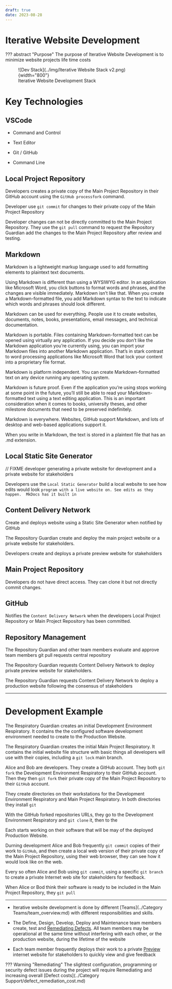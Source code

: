 ```yaml
---
draft: true
date: 2023-08-28
---
```


# Iterative Website Development

??? abstract "Purpose"
    The purpose of Iterative Website Development is to minimize website projects life time costs

<figure markdown>
  ![Dev Stack](../img/Iterative Website Stack v2.png){width="800"}
  <figcaption>Iterative Website Development Stack</figurecaption>
</figure>

# **Key Technologies**

## **VSCode**

- Command and Control

- Text Editor

- Git / GitHub

- Command Line

## **Local Project Repository**

Developers creates a private copy of the Main Project Repository in their GitHub 
account using the `GitHub processfork` command.

Developer use `git commit` for changes to their private copy of the Main Project Repository

Developer changes can not be directly committed to the Main Project Repository. They use the `git pull` command to request the Repository Guardian add the changes to the Main Project Repository after review and testing.

## **Markdown**

Markdown is a lightweight markup language used to add formatting elements to plaintext text documents. 

Using Markdown is different than using a WYSIWYG editor. In an application like Microsoft Word, you click buttons to format words and phrases, and the changes are visible immediately. Markdown isn’t like that. When you create a Markdown-formatted file, you add Markdown syntax to the text to indicate which words and phrases should look different.

Markdown can be used for everything. People use it to create websites, documents, notes, books, presentations, email messages, and technical documentation.

Markdown is portable. Files containing Markdown-formatted text can be opened using virtually any application. If you decide you don’t like the Markdown application you’re currently using, you can import your Markdown files into another Markdown application. That’s in stark contrast to word processing applications like Microsoft Word that lock your content into a proprietary file format.

Markdown is platform independent. You can create Markdown-formatted text on any device running any operating system.

Markdown is future proof. Even if the application you’re using stops working at some point in the future, you’ll still be able to read your Markdown-formatted text using a text editing application. This is an important consideration when it comes to books, university theses, and other milestone documents that need to be preserved indefinitely.

Markdown is everywhere. Websites, GitHub support Markdown, and lots of desktop and web-based applications support it.

When you write in Markdown, the text is stored in a plaintext file that has an .md extension.

## **Local Static Site Generator**

// FIXME developer generating a private website for development and a private website for stakeholders

Developers use the `Local Static Generator` build a local website to see how edits would look  `program with a live website on. See edits as they happen.  MkDocs has it built in`

## **Content Delivery Network**

Create and deploys website using a Static Site Generator when notified by GitHub

The Repository Guardian create and deploy the main project website or a private website for stakeholders.

Developers create and deploys a private preview website for stakeholders

## **Main Project Repository**

Developers do not have direct access. They can clone it but not directly commit changes.

## **GitHub**

Notifies the `Content Delivery Network` when the developers Local Project Repository or Main Project Repository has been committed.

## **Repository Management**

The Repository Guardian and other team members evaluate and approve team members git pull requests central repository

The Repository Guardian requests Content Delivery Network to deploy private preview website for stakeholders.

The Repository Guardian requests Content Delivery Network to deploy a production website following the consensus of stakeholders

---

# **Development Example**

The Respiratory Guardian creates an initial Development Environment Respiratory. It contains the the configured software development environment needed to create to the Production Website. 

The Respiratory Guardian creates the initial Main Project Respiratory. It contains the initial website file structure with basic things all developers will use with their copies, including a `git lock`  main branch.

Alice and Bob are developers. They create a GitHub account. They both `git fork` the Development Environment Respiratory to their GitHub account. Then they then `git fork` their private copy of the Main Project Repository to their `GitHub` account. 

They create directories on their workstations for the Development Environment Respiratory and Main Project Respiratory. In both directories they install `git`

With the GitHub forked repositories URLs, they go to the Development Environment Respiratory and `git clone` it, then to the  

Each starts working on their software that will be may of the deployed Production Website.

Durning development Alice and Bob frequently `git commit` copies of their work to `GitHub`, and then create a local web version of their private copy of the Main Project Repository, using their web browser, they can see how it would look like on the web.

Every so often Alice and Bob using `git commit`, using a specific `git branch` to create a private Internet web site for stakeholders for feedback.

When Alice or Bod think their software is ready to be included in the Main Project Repository, they `git pull`

---
- Iterative website development is done by different [Teams](../Category Teams/team_overview.md) with different responsibilities and skills.
 
- The Define, Design, Develop, Deploy and Maintenance team members create, test and [Remediating Defects](defect_remediation_cost.md)​. All team members may be operational at the same time without interfering with each other, or the production website, during the lifetime of the website

- Each team member frequently deploys their work to a private [Preview](preview.md) internet website for stakeholders to quickly view and give feedback

??? Warning "Remediating"
	The slightest configuration, programming or security defect issues during the project will require Remediating and increasing overall [Defect costs](../Category Support/defect_remediation_cost.md)

